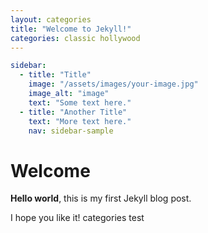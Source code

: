 ```yaml
---
layout: categories
title: "Welcome to Jekyll!"
categories: classic hollywood
---
```


```yaml
sidebar:
  - title: "Title"
    image: "/assets/images/your-image.jpg"
    image_alt: "image"
    text: "Some text here."
  - title: "Another Title"
    text: "More text here."
    nav: sidebar-sample
```

# Welcome

**Hello world**, this is my first Jekyll blog post.

I hope you like it!
categories test
